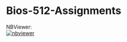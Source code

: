 # Bios-512-Assignments

NBViewer:  
[![nbviewer](https://raw.githubusercontent.com/jupyter/design/master/logos/Badges/nbviewer_badge.svg)](https://nbviewer.jupyter.org/github/FeruzMussie/Bios-512-Assignments/tree/main/)
